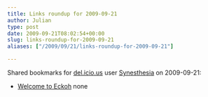 ```yaml
---
title: Links roundup for 2009-09-21
author: Julian
type: post
date: 2009-09-21T08:02:54+00:00
slug: links-roundup-for-2009-09-21 
aliases: ["/2009/09/21/links-roundup-for-2009-09-21"]

---
```

Shared bookmarks for [del.icio.us][1] user [Synesthesia][2] on 2009-09-21:

  * [Welcome to Eckoh][3] 
    none</li> </ul>

 [1]: https://del.icio.us/
 [2]: https://del.icio.us/synesthesia
 [3]: https://www.eckoh.com/